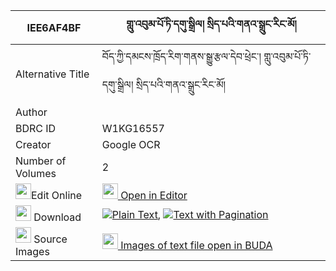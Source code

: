 |IEE6AF4BF|གླུ་འབུམ་པོ་ཏི་དགུ་སྒྲིལ། སྲིད་པའི་གནའ་སྒྲུང་རིང་མོ། 
| --- | --- 
|Alternative Title |བོད་ཀྱི་དམངས་ཁྲོད་རིག་གནས་སྒྱུ་རྩལ་དེབ་ཕྲེང་། གླུ་འབུམ་པོ་ཏི་དགུ་སྒྲིལ། སྲིད་པའི་གནའ་སྒྲུང་རིང་མོ།
|Author | 
|BDRC ID | W1KG16557
|Creator | Google OCR
|Number of Volumes| 2
|<img width="25" src="https://img.icons8.com/color/25/000000/edit-property.png">Edit Online| [<img width="25" src="https://avatars.githubusercontent.com/u/45091458?s=200&v=4"> Open in Editor](http://editor.openpecha.org/IEE6AF4BF)
|<img width="25" src="https://img.icons8.com/fluent/48/000000/download-2.png"/>  Download | [![](https://img.icons8.com/color/20/000000/txt.png)Plain Text](https://github.com/Openpecha/IEE6AF4BF/releases/download/v2/lu_bum_poti_gu_dril_sipa_i_na__plain_IEE6AF4BF.zip), [![](https://img.icons8.com/color/20/000000/txt.png)Text with Pagination](https://github.com/Openpecha/IEE6AF4BF/releases/download/v2/lu_bum_poti_gu_dril_sipa_i_na__pages_IEE6AF4BF.zip)
|<img width="25" src="https://img.icons8.com/plasticine/100/000000/pictures-folder.png"/>  Source Images | [<img width="25" src="https://library.bdrc.io/icons/BUDA-small.svg"> Images of text file open in BUDA](https://library.bdrc.io/show/bdr:W1KG16557)